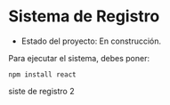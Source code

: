 <h1> Sistema de Registro</h1>

- Estado del proyecto: En construcción.

Para ejecutar el sistema, debes poner:

```npm install react```

siste de registro 2
